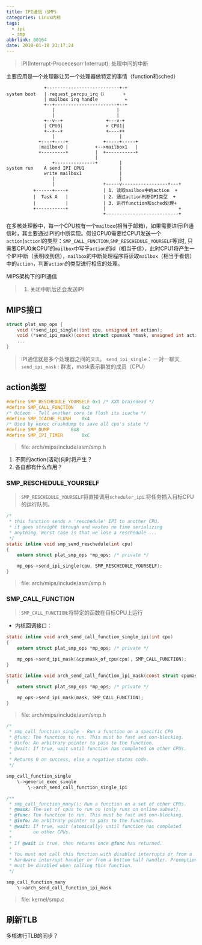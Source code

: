```yaml
---
title: IPI通信（SMP）
categories: Linux内核
tags:
  - ipi
  - smp
abbrlink: 60164
date: 2018-01-18 23:17:24
---
```



>IPI(Interrupt-Procecesorr Interrupt): 处理中间的中断

主要应用是一个处理器让另一个处理器做特定的事情（function和sched）

```
              +---------------------------+-+
system boot   | request_percpu_irq（）      +
              | mailbox irq handle          +
              +--+-----------------------+--+
                 |                       |
                 |                       |
              +--v--+                +---v-+
              | CPU0|                > CPU1|
              +--+--+                +----++
                 |                        |
            +----+----+             +-----+-----+
            |mailbox0 |          +-->mailbox1   |
            +---------+          |  +-----------+
                                 |
                 +---------------+        |
system run    A send IPI CPU1             |
              write mailbox1              |
                 |                        |
                 |                  +-----v-----------------+---+
          +------+----+             | 1. 读取mailbox中的action  +
          |  Task A   |             | 2. 通过action判断IPI类型  +
          |           |             | 3. 进行function和sched处理+
          +-----------+             |                           +
                                    +---------------------------+
```

在多核处理器中，每一个CPU核有一个`mailbox`(相当于邮箱)，如果需要进行IPI通信时，其主要通过IPI的中断实现。假设CPU0需要给CPU1发送一个`action`(`action`I的类型：`SMP_CALL_FUNCTION`,`SMP_RESCHEDULE_YOURSELF`等)时, 只需要CPU0向CPU1的`mailbox`中写于`action`的id（相当于信），此时CPU1将产生一个IPI中断（表明收到信），`mailbox`的中断处理程序将读取`mailbox`（相当于看信）中的`action`，判断`action`的类型进行相应的处理。

<!--more-->

MIPS架构下的IPI通信


> 1. 关闭中断后还会发送IPI

## MIPS接口

``` C
struct plat_smp_ops {
	void (*send_ipi_single)(int cpu, unsigned int action);
	void (*send_ipi_mask)(const struct cpumask *mask, unsigned int action);
	...
}
```
> IPI通信就是多个处理器之间的`交流`。
> `send_ipi_single`： 一对一聊天
> `send_ipi_mask` : 群发，mask表示群发的成员（CPU）

## action类型

``` C
#define SMP_RESCHEDULE_YOURSELF 0x1 /* XXX braindead */
#define SMP_CALL_FUNCTION   0x2
/* Octeon - Tell another core to flush its icache */
#define SMP_ICACHE_FLUSH    0x4
/* Used by kexec crashdump to save all cpu's state */
#define SMP_DUMP        0x8
#define SMP_IPI_TIMER       0xC
```
>file: arch/mips/include/asm/smp.h

1. 不同的action(活动)何时将产生？
2. 各自都有什么作用？

### SMP_RESCHEDULE_YOURSELF

> `SMP_RESCHEDULE_YOURSELF`将直接调用`scheduler_ipi`.将任务插入目标CPU的运行队列。

``` C
/*
 * this function sends a 'reschedule' IPI to another CPU.
 * it goes straight through and wastes no time serializing
 * anything. Worst case is that we lose a reschedule ...
 */
static inline void smp_send_reschedule(int cpu)
{
	extern struct plat_smp_ops *mp_ops; /* private */

	mp_ops->send_ipi_single(cpu, SMP_RESCHEDULE_YOURSELF);
}
```
>file: arch/mips/include/asm/smp.h

### SMP_CALL_FUNCTION

> `SMP_CALL_FUNCTION`:将特定的函数在目标CPU上运行

* 内核回调接口：
``` C
static inline void arch_send_call_function_single_ipi(int cpu)
{
	extern struct plat_smp_ops *mp_ops; /* private */

	mp_ops->send_ipi_mask(&cpumask_of_cpu(cpu), SMP_CALL_FUNCTION);
}

static inline void arch_send_call_function_ipi_mask(const struct cpumask *mask)
{
	extern struct plat_smp_ops *mp_ops; /* private */

	mp_ops->send_ipi_mask(mask, SMP_CALL_FUNCTION);
}
```
>file: arch/mips/include/asm/smp.h

``` C
/*
 * smp_call_function_single - Run a function on a specific CPU
 * @func: The function to run. This must be fast and non-blocking.
 * @info: An arbitrary pointer to pass to the function.
 * @wait: If true, wait until function has completed on other CPUs.
 *
 * Returns 0 on success, else a negative status code.
 */

smp_call_function_single
	\->generic_exec_single
		\->arch_send_call_function_single_ipi

/**
 * smp_call_function_many(): Run a function on a set of other CPUs.
 * @mask: The set of cpus to run on (only runs on online subset).
 * @func: The function to run. This must be fast and non-blocking.
 * @info: An arbitrary pointer to pass to the function.
 * @wait: If true, wait (atomically) until function has completed
 *        on other CPUs.
 *
 * If @wait is true, then returns once @func has returned.
 *
 * You must not call this function with disabled interrupts or from a
 * hardware interrupt handler or from a bottom half handler. Preemption
 * must be disabled when calling this function.
 */

smp_call_function_many
	\->arch_send_call_function_ipi_mask
```
>file: kernel/smp.c

## 刷新TLB

多核进行TLB的同步？
